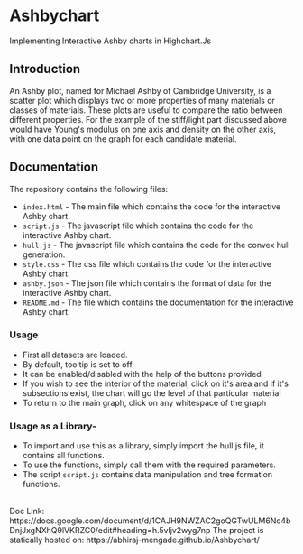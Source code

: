 # Ashbychart

Implementing Interactive Ashby charts in Highchart.Js

## Introduction
An Ashby plot, named for Michael Ashby of Cambridge University, is a scatter plot which displays two or more properties of many materials or classes of materials. These plots are useful to compare the ratio between different properties. For the example of the stiff/light part discussed above would have Young's modulus on one axis and density on the other axis, with one data point on the graph for each candidate material. 

## Documentation
The repository contains the following files:
* `index.html` - The main file which contains the code for the interactive Ashby chart.
* `script.js` - The javascript file which contains the code for the interactive Ashby chart.
* `hull.js` -  The javascript file which contains the code for the convex hull generation.
* `style.css` - The css file which contains the code for the interactive Ashby chart.
* `ashby.json` - The json file which contains the format of data for the interactive Ashby chart.
* `README.md` - The file which contains the documentation for the interactive Ashby chart.


### Usage
- First all datasets are loaded.
- By default, tooltip is set to off
- It can be enabled/disabled with the help of the buttons provided
- If you wish to see the interior of the material, click on it's area and if it's subsections exist, the chart will go the level of that particular material
- To return to the main graph, click on any whitespace of the graph

### Usage as a Library- 
- To import and use this as a library, simply import the hull.js file, it contains all functions.
- To use the functions, simply call them with the required parameters.
- The script ```script.js``` contains data manipulation and tree formation functions.
<br>
Doc Link: https://docs.google.com/document/d/1CAJH9NWZAC2goQGTwULM6Nc4bDnjJxgNXhQ9lVKRZC0/edit#heading=h.5vljv2wyg7np
The project is statically hosted on: https://abhiraj-mengade.github.io/Ashbychart/
